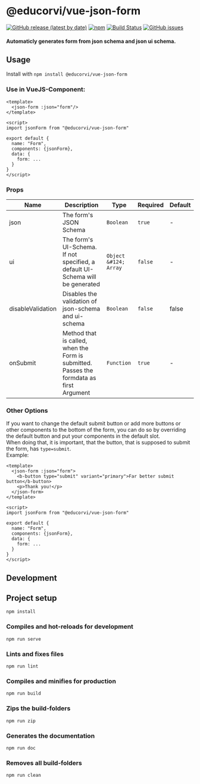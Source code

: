 # @educorvi/vue-json-form
[![GitHub release (latest by date)](https://img.shields.io/github/v/release/educorvi/vue_json_form)](https://github.com/educorvi/vue_json_form/releases/latest)
[![npm](https://img.shields.io/npm/v/@educorvi/vue-json-form)](https://www.npmjs.com/package/@educorvi/vue-json-form)
[![Build Status](https://jenkins.jp-studios.de/job/vue_json_form/job/master/badge/icon)](https://jenkins.jp-studios.de/blue/organizations/jenkins/vue_json_form/branches/)
[![GitHub issues](https://img.shields.io/github/issues/educorvi/vue_json_form)](https://github.com/educorvi/vue_json_form/issues)

#### Automaticly generates form from json schema and json ui schema.
## Usage
Install with `npm install @educorvi/vue-json-form`

### Use in VueJS-Component:  
```
<template>
  <json-form :json="form"/>
</template>

<script>
import jsonForm from "@educorvi/vue-json-form"

export default {
  name: "Form",
  components: {jsonForm},
  data: {
    form: ...
  }
}
</script>
```

### Props
|Name|Description|Type|Required|Default|
|---|---|---|---|---|
|json|The form's JSON Schema|`Boolean`|`true`|-|
|ui|The form's UI-Schema. If not specified, a default UI-Schema will be generated|`Object &#124; Array`|`false`|-
|disableValidation|Disables the validation of json-schema and ui-schema|`Boolean`|`false`|false|
|onSubmit|Method that is called, when the Form is submitted. Passes the formdata as first Argument|`Function`|`true`|-|

### Other Options
If you want to change the default submit button or add more buttons or other components to the bottom of the form, you can do so by overriding the default button and put your components in the default slot.  
When doing that, it is important, that the button, that is supposed to submit the form, has `type=submit`.  
Example:
```
<template>
  <json-form :json="form">
    <b-button type="submit" variant="primary">Far better submit button</b-button>
    <p>Thank you!</p>
  </json-form>
</template>

<script>
import jsonForm from "@educorvi/vue-json-form"

export default {
  name: "Form",
  components: {jsonForm},
  data: {
    form: ...
  }
}
</script>
```

## Development
## Project setup
```
npm install
```

### Compiles and hot-reloads for development
```
npm run serve
```

### Lints and fixes files
```
npm run lint
```

### Compiles and minifies for production
```
npm run build
```

### Zips the build-folders
```
npm run zip
```

### Generates the documentation
```
npm run doc
```

### Removes all build-folders
```
npm run clean
```